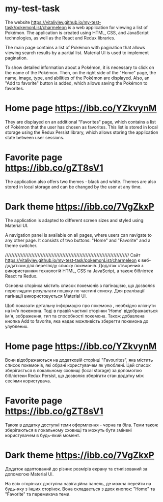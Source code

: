 # my-test-task

The website https://vitaliylev.github.io/my-test-task/pokemonList/charmeleon is
a web application for viewing a list of Pokémon. The application is created
using HTML, CSS, and JavaScript technologies, as well as the React and Redux
libraries.

The main page contains a list of Pokémon with pagination that allows viewing
search results by a partial list. Material UI is used to implement pagination.

To show detailed information about a Pokémon, it is necessary to click on the
name of the Pokémon. Then, on the right side of the "Home" page, the name,
image, type, and abilities of the Pokémon are displayed. Also, an "Add to
favorite" button is added, which allows saving the Pokémon to favorites.

# Home page https://ibb.co/YZkvynM

They are displayed on an additional "Favorites" page, which contains a list of
Pokémon that the user has chosen as favorites. This list is stored in local
storage using the Redux Persist library, which allows storing the application
state between user sessions.

# Favorite page https://ibb.co/gZT8sV1

The application also offers two themes - black and white. Themes are also stored
in local storage and can be changed by the user at any time.

# Dark theme https://ibb.co/7VgZkxP

The application is adapted to different screen sizes and styled using Material
UI.

A navigation panel is available on all pages, where users can navigate to any
other page. It consists of two buttons: "Home" and "Favorite" and a theme
switcher.

////////////////////////////////////////////////////////////////////////////////
Сайт https://vitaliylev.github.io/my-test-task/pokemonList/charmeleon є
веб-додатком для перегляду списку покемонів. Додаток створений з використанням
технологій HTML, CSS та JavaScript, а також бібліотек React та Redux.

Основна сторінка містить список покемонів з пагінацією, що дозволяє переглядати
результати пошуку по частині списку. Для реалізації пагінації використовується
Material UI.

Щоб показати детальну інформацію про покемона , необхідно клікнути на ім'я
покемона. Тоді в правій частині сторінки 'Home' відображається ім'я, зображення,
тип та способності покемона. Також добавлена кнопка Add to favorite, яка надає
можливість зберегти покемона до улублених.

# Home page https://ibb.co/YZkvynM

Вони відображаються на додатковій сторінці "Favourites", яка містить список
покемонів, які обрані користувачем як улюблені. Цей список зберігається в
локальному сховищі (local storage) за допомогою бібліотеки Redux Persist, що
дозволяє зберігати стан додатку між сесіями користувача.

# Favorite page https://ibb.co/gZT8sV1

Також в додатку доступні теми оформлення - чорна та біла. Теми також
зберігаються в локальному сховищі та можуть бути змінені користувачем в
будь-який момент.

# Dark theme https://ibb.co/7VgZkxP

Додаток адаптований до різних розмірів екрану та стилізований за допомогою
Material UI.

На всіх сторінках доступна навігаційна панель, де можна перейти на будь-яку з
інших сторінок. Вона складається з двох кнопок: "Home" та "Favorite" та
перемикача теми.
